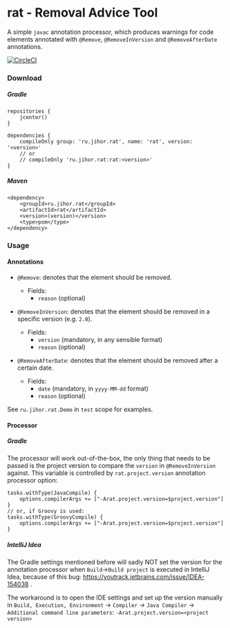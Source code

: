 # rat - Removal Advice Tool
A simple `javac` annotation processor, which produces warnings for code elements annotated with `@Remove`, `@RemoveInVersion` and `@RemoveAfterDate` annotations.

[![CircleCI](https://circleci.com/gh/jihor/rat/tree/master.svg?style=shield)](https://circleci.com/gh/jihor/rat/tree/master)

### Download
##### Gradle
```
repositories {
    jcenter()
}

dependencies {
    compileOnly group: 'ru.jihor.rat', name: 'rat', version: '<version>'
    // or
    // compileOnly 'ru.jihor.rat:rat:<version>'
}
```
##### Maven
```
<dependency>
    <groupId>ru.jihor.rat</groupId>
    <artifactId>rat</artifactId>
    <version>(version)</version>
    <type>pom</type>
</dependency>
```

### Usage
#### Annotations
- `@Remove`: denotes that the element should be removed. 
    - Fields: 
        - `reason` (optional) 
- `@RemoveInVersion`: denotes that the element should be removed in a specific version (e.g. `2.0`). 
   
    - Fields: 
        - `version` (mandatory, in any sensible format)
        - `reason` (optional) 
- `@RemoveAfterDate`: denotes that the element should be removed after a certain date.
    - Fields: 
        - `date` (mandatory, in `yyyy-MM-dd` format)
        - `reason` (optional) 

See `ru.jihor.rat.Demo` in `test` scope for examples.

#### Processor
##### Gradle
The processor will work out-of-the-box, the only thing that needs to be passed is the project version to compare the `version` in `@RemoveInVersion` against.
This variable is controlled by `rat.project.version` annotation processor option:
```
tasks.withType(JavaCompile) {
    options.compilerArgs += ["-Arat.project.version=$project.version"]
}
// or, if Groovy is used:
tasks.withType(GroovyCompile) {
    options.compilerArgs += ["-Arat.project.version=$project.version"]
}
```
##### IntelliJ Idea
The Gradle settings mentioned before will sadly NOT set the version for the annotation processor when `Build`&rarr;`Build project` is executed in IntelliJ Idea, because of this bug: https://youtrack.jetbrains.com/issue/IDEA-154038 .

The workaround is to open the IDE settings and set up the version manually in `Build, Execution, Environment` -> `Compiler` -> `Java Compiler` -> `Additional command line parameters`: `-Arat.project.version=<project version>`